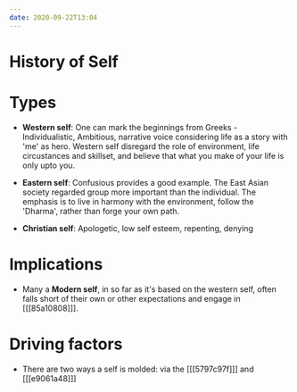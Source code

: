```yaml
---
date: 2020-09-22T13:04
---
```


# History of Self



# Types
- **Western self**: One can mark the beginnings from Greeks - Individualistic, Ambitious, narrative voice considering life as a story with 'me' as hero.  Western self disregard the role of environment, life circustances and skillset, and believe that what you make of your life is only upto you.

- **Eastern self**: Confusious provides a good example. The East Asian society regarded group more important than the individual. The emphasis is to live in harmony with the environment, follow the 'Dharma', rather than forge your own path.
- **Christian self**: Apologetic, low self esteem, repenting, denying

# Implications

- Many a **Modern self**, in so far as it's based on the western self, often falls short of their own or other expectations and engage in [[[85a10808]]].

# Driving factors
- There are two ways a self is molded: via the [[[5797c97f]]] and [[[e9061a48]]]
